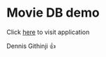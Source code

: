 # Movie DB demo

Click [here](https://movie-db-ke.netlify.app) to visit application

Dennis Githinji 👍
